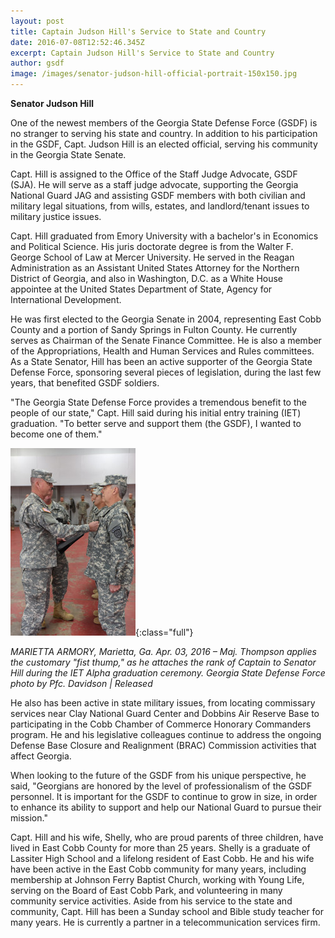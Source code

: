 ```yaml
---
layout: post
title: Captain Judson Hill's Service to State and Country
date: 2016-07-08T12:52:46.345Z
excerpt: Captain Judson Hill's Service to State and Country
author: gsdf
image: /images/senator-judson-hill-official-portrait-150x150.jpg
---
```

**Senator Judson Hill**

One of the newest members of the Georgia State Defense Force (GSDF) is no stranger to serving his state and country. In addition to his participation in the GSDF, Capt. Judson Hill is an elected official, serving his community in the Georgia State Senate.

Capt. Hill is assigned to the Office of the Staff Judge Advocate, GSDF (SJA). He will serve as a staff judge advocate, supporting the Georgia National Guard JAG and assisting GSDF members with both civilian and military legal situations, from wills, estates, and landlord/tenant issues to military justice issues.

Capt. Hill graduated from Emory University with a bachelor's in Economics and Political Science. His juris doctorate degree is from the Walter F. George School of Law at Mercer University. He served in the Reagan Administration as an Assistant United States Attorney for the Northern District of Georgia, and also in Washington, D.C. as a White House appointee at the United States Department of State, Agency for International Development.

He was first elected to the Georgia Senate in 2004, representing East Cobb County and a portion of Sandy Springs in Fulton County. He currently serves as Chairman of the Senate Finance Committee. He is also a member of the Appropriations, Health and Human Services and Rules committees. As a State Senator, Hill has been an active supporter of the Georgia State Defense Force, sponsoring several pieces of legislation, during the last few years, that benefited GSDF soldiers.

"The Georgia State Defense Force provides a tremendous benefit to the people of our state," Capt. Hill said during his initial entry training (IET) graduation. "To better serve and support them (the GSDF), I wanted to become one of them."

![Capt Hill recieving rank](/images/capt-hill-recieving-rank-200x300.jpg){:class="full"}

*MARIETTA ARMORY, Marietta, Ga. Apr. 03, 2016 – Maj. Thompson applies the customary "fist thump," as he attaches the rank of Captain to Senator Hill during the IET Alpha graduation ceremony. Georgia State Defense Force photo by Pfc. Davidson | Released*

He also has been active in state military issues, from locating commissary services near Clay National Guard Center and Dobbins Air Reserve Base to participating in the Cobb Chamber of Commerce Honorary Commanders program. He and his legislative colleagues continue to address the ongoing Defense Base Closure and Realignment (BRAC) Commission activities that affect Georgia.

When looking to the future of the GSDF from his unique perspective, he said, "Georgians are honored by the level of professionalism of the GSDF personnel. It is important for the GSDF to continue to grow in size, in order to enhance its ability to support and help our National Guard to pursue their mission."

Capt. Hill and his wife, Shelly, who are proud parents of three children, have lived in East Cobb County for more than 25 years. Shelly is a graduate of Lassiter High School and a lifelong resident of East Cobb. He and his wife have been active in the East Cobb community for many years, including membership at Johnson Ferry Baptist Church, working with Young Life, serving on the Board of East Cobb Park, and volunteering in many community service activities. Aside from his service to the state and community, Capt. Hill has been a Sunday school and Bible study teacher for many years. He is currently a partner in a telecommunication services firm.